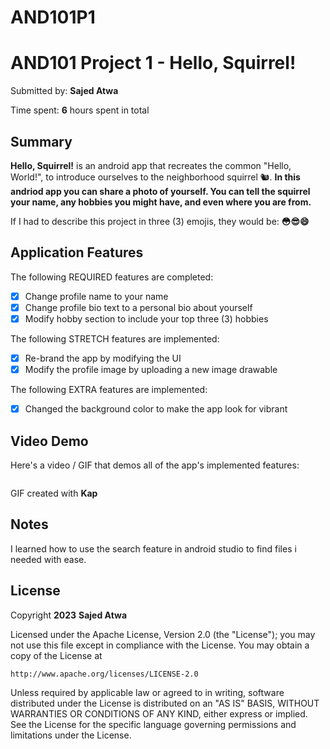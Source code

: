 # AND101P1
<!-- (This is a comment) INSTRUCTIONS: Go through this page and fill out any **bolded** entries with their correct values.-->

# AND101 Project 1 - Hello, Squirrel!

Submitted by: **Sajed Atwa**

Time spent: **6** hours spent in total

## Summary

**Hello, Squirrel!** is an android app that recreates the common "Hello, World!", to introduce ourselves to the neighborhood squirrel 🐿.  **In this andriod app you can share a photo of yourself. You can tell the squirrel your name, any hobbies you might have, and even where you are from.**

If I had to describe this project in three (3) emojis, they would be: **😳😎😄**

## Application Features

<!-- (This is a comment) Please be sure to change the [ ] to [x] for any features you completed.  If a feature is not checked [x], you might miss the points for that item! -->

The following REQUIRED features are completed:

- [x] Change profile name to your name
- [x] Change profile bio text to a personal bio about yourself
- [x] Modify hobby section to include your top three (3) hobbies

The following STRETCH features are implemented:

- [x] Re-brand the app by modifying the UI
- [x] Modify the profile image by uploading a new image drawable

The following EXTRA features are implemented:

- [x] Changed the background color to make the app look for vibrant

## Video Demo

Here's a video / GIF that demos all of the app's implemented features:

<img src='https://imgur.com/gallery/XFLgocw' title='Sajeds Project1 gif' width='' alt='' />

GIF created with **Kap**

<!-- Recommended tools:
- [Kap](https://getkap.co/) for macOS
- [ScreenToGif](https://www.screentogif.com/) for Windows
- [peek](https://github.com/phw/peek) for Linux. -->

## Notes

I learned how to use the search feature in android studio to find files i needed with ease.

## License

Copyright **2023** **Sajed Atwa**

Licensed under the Apache License, Version 2.0 (the "License");
you may not use this file except in compliance with the License.
You may obtain a copy of the License at

    http://www.apache.org/licenses/LICENSE-2.0

Unless required by applicable law or agreed to in writing, software
distributed under the License is distributed on an "AS IS" BASIS,
WITHOUT WARRANTIES OR CONDITIONS OF ANY KIND, either express or implied.
See the License for the specific language governing permissions and
limitations under the License.
